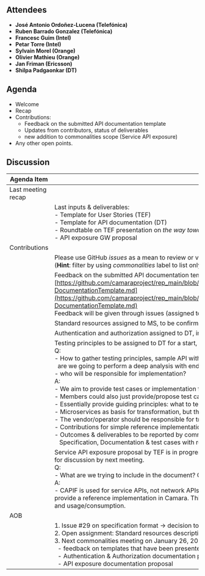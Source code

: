 ## Attendees

-   **José Antonio Ordoñez-Lucena (Telefónica)**
-   **Ruben Barrado Gonzalez (Telefónica)**
-   **Francesc Guim (Intel)**
-   **Petar Torre (Intel)**
-   **Sylvain Morel (Orange)**
-   **Olivier Mathieu (Orange)**
-   **Jan Friman (Ericsson)**
-   **Shilpa Padgaonkar (DT)**

## Agenda

-   Welcome
-   Recap
-   Contributions:
    -   Feedback on the submitted API documentation template
    -   Updates from contributors, status of deliverables
    -   new addition to commonalities scope (Service API exposure)
-   Any other open points.

## Discussion
Agenda Item |  Description
---- |  ----
Last meeting recap |  &nbsp;
 &nbsp;  |Last inputs & deliverables: <br/> -  Template for User Stories (TEF)<br/>-   Template for API documentation (DT)<br/>-   Roundtable on TEF presentation on _the way towards "service APIs"_<br/>-   API exposure GW proposal
Contributions |  &nbsp; 
&nbsp; | Please use  GitHub _issues_ as a mean to review or verify the status of each deliverable. <br>(**Hint**: filter by using _commonalities_ label to list only workgroup issues)
&nbsp; | Feedback on the submitted API documentation template [https://github.com/camaraproject/rep_main/blob/main/WorkingGroups/Commonalities/documentation/Deliverables/API-DocumentationTemplate.md](https://github.com/camaraproject/rep_main/blob/main/WorkingGroups/Commonalities/documentation/Deliverables/API-DocumentationTemplate.md) <br/>Feedback will be given through issues (assigned to TEF and Orange)
&nbsp; |Standard resources assigned to MS, to be confirmed
&nbsp; |Authentication and authorization assigned to DT, in progress (ETA end of January)
&nbsp; |Testing principles to be assigned to DT for a start, then shared group work <br/> Q: <br> - How to gather testing principles, sample API with data:<br/>&nbsp; are we going to perform a deep analysis with end-to-end testing?<br/> - who will be responsible for implementation? <br/>A:<br/>-   We aim to provide test cases or implementation for test specification if possible<br/>-   Members could also just provide/propose test cases without end-to-end implementation<br/>-   Essentially provide guiding principles: what to test, what format of testing. <br/>- Microservices as basis for transformation, but the implementation is up to operators/vendors <br/> - The vendor/operator should be responsible for translating to NEF <br/> - Contributions for simple reference implementations is an open possibility for everyone<br/> - Outcomes & deliverables to be reported by commonalities group:<br/>    &nbsp;&nbsp;  Specification, Documentation & test cases with results
&nbsp; |Service API exposure proposal by TEF is in progress, draft already available on GitHub in Word format, to be completed for discussion by next meeting. <br/>Q:<br/> - What are we trying to include in the document? Only few CAPIF APIs are implemented so far.<br/>A: <br/>-  CAPIF is used for service APIs, not network APIs. It is not mandatory to use for exposure gateway, but the aim is to provide a reference implementation in Camara. This would be used on top of APIs in order to secure consumers' access and usage/consumption.
 AOB |
&nbsp; | 1.  Issue #29 on specification format → decision to keep as one issue and use one document (general principles); <br/> 2.  Open assignment: Standard resources description;<br/>3.  Next commonalities meeting on January 26, 2022. Agenda proposed: <br/>		&nbsp; -  feedback on templates that have been presented until now<br/>		&nbsp; -  Authentication & Authorization documentation proposal<br/>		&nbsp; -  API exposure documentation proposal
